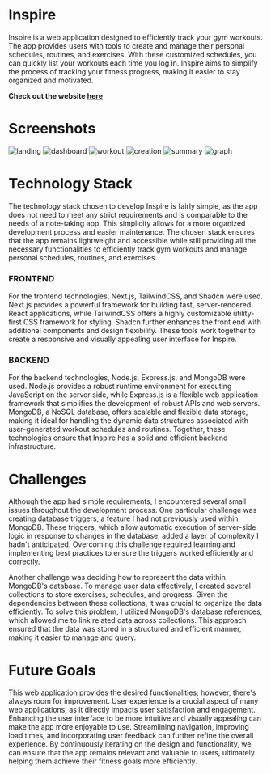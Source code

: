 # Inspire
Inspire is a web application designed to efficiently track your gym workouts. The app provides users with tools to create and manage their personal schedules, routines, and exercises. With these customized schedules, you can quickly list your workouts each time you log in. Inspire aims to simplify the process of tracking your fitness progress, making it easier to stay organized and motivated.

**Check out the website [here](https://fitness.abejith.dev/)**

# Screenshots
![landing](/screenshots/Landing.png)
![dashboard](/screenshots/Dashboard.png)
![workout](/screenshots/workout.png)
![creation](/screenshots/Exercise_creation.png)
![summary](/screenshots/summary.png)
![graph](/screenshots/graph.png)



# Technology Stack

The technology stack chosen to develop Inspire is fairly simple, as the app does not need to meet any strict requirements and is comparable to the needs of a note-taking app. This simplicity allows for a more organized development process and easier maintenance. The chosen stack ensures that the app remains lightweight and accessible while still providing all the necessary functionalities to efficiently track gym workouts and manage personal schedules, routines, and exercises.

### FRONTEND

For the frontend technologies, Next.js, TailwindCSS, and Shadcn were used. Next.js provides a powerful framework for building fast, server-rendered React applications, while TailwindCSS offers a highly customizable utility-first CSS framework for styling. Shadcn further enhances the front end with additional components and design flexibility. These tools work together to create a responsive and visually appealing user interface for Inspire.

### BACKEND

For the backend technologies, Node.js, Express.js, and MongoDB were used. Node.js provides a robust runtime environment for executing JavaScript on the server side, while Express.js is a flexible web application framework that simplifies the development of robust APIs and web servers. MongoDB, a NoSQL database, offers scalable and flexible data storage, making it ideal for handling the dynamic data structures associated with user-generated workout schedules and routines. Together, these technologies ensure that Inspire has a solid and efficient backend infrastructure.

# Challenges


Although the app had simple requirements, I encountered several small issues throughout the development process. One particular challenge was creating database triggers, a feature I had not previously used within MongoDB. These triggers, which allow automatic execution of server-side logic in response to changes in the database, added a layer of complexity I hadn't anticipated. Overcoming this challenge required learning and implementing best practices to ensure the triggers worked efficiently and correctly.

Another challenge was deciding how to represent the data within MongoDB's database. To manage user data effectively, I created several collections to store exercises, schedules, and progress. Given the dependencies between these collections, it was crucial to organize the data efficiently. To solve this problem, I utilized MongoDB's database references, which allowed me to link related data across collections. This approach ensured that the data was stored in a structured and efficient manner, making it easier to manage and query.

# Future Goals


This web application provides the desired functionalities; however, there's always room for improvement. User experience is a crucial aspect of many web applications, as it directly impacts user satisfaction and engagement. Enhancing the user interface to be more intuitive and visually appealing can make the app more enjoyable to use. Streamlining navigation, improving load times, and incorporating user feedback can further refine the overall experience. By continuously iterating on the design and functionality, we can ensure that the app remains relevant and valuable to users, ultimately helping them achieve their fitness goals more efficiently.



